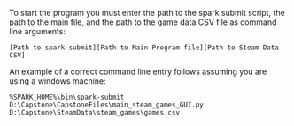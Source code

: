 To start the program you must enter the path to the spark submit script, the path to the main file, and the path to the game data CSV file as command line arguments:

    [Path to spark-submit][Path to Main Program file][Path to Steam Data CSV]

An example of a correct command line entry follows assuming you are using a windows machine:

    %SPARK_HOME%\bin\spark-submit D:\Capstone\CapstoneFiles\main_steam_games_GUI.py D:\Capstone\SteamData\steam_games\games.csv
